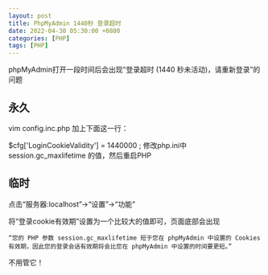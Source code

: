 ```yaml
---
layout: post
title: PhpMyAdmin 1440秒 登录超时
date: 2022-04-30 05:30:00 +0800
categories: [PHP]
tags: [PHP]
---
```

phpMyAdmin打开一段时间后会出现“登录超时 (1440 秒未活动)，请重新登录”的问题

## 永久
vim config.inc.php
加上下面这一行：

$cfg['LoginCookieValidity'] = 1440000 ;
修改php.ini中 session.gc_maxlifetime 的值，然后重启PHP

## 临时
点击“服务器:localhost”->“设置”->“功能”

将“登录cookie有效期”设置为一个比较大的值即可，页面底部会出现
```
“您的 PHP 参数 session.gc_maxlifetime 短于您在 phpMyAdmin 中设置的 Cookies 有效期，因此您的登录会话有效期将会比您在 phpMyAdmin 中设置的时间要更短。”
```
不用管它！